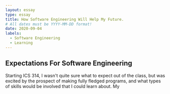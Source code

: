 ```yaml
---
layout: essay
type: essay
title: How Software Engineering Will Help My Future.
# All dates must be YYYY-MM-DD format!
date: 2020-09-04
labels:
  - Software Engineering
  - Learning
---
```

## Expectations For Software Engineering
[//]: # "interests in software engineering and what kinds of skills and experiences you hope to develop in future."
Starting ICS 314, I wasn't quite sure what to expect out of the class, but was excited by the prospect of making fully fledged programs, and what types of skills would be involved that I could learn about. My 
